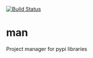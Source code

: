 [![Build Status](https://travis-ci.org/ddorn/man.svg?branch=v0.2.1)](https://travis-ci.org/ddorn/man)

# man

Project manager for pypi libraries